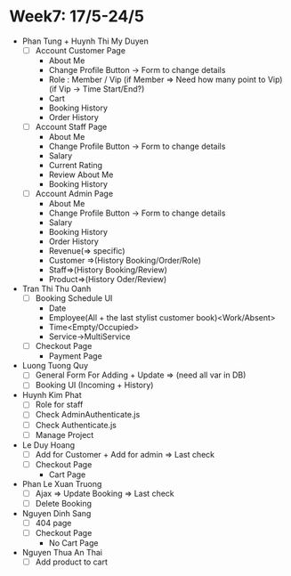 # Week7: 17/5-24/5

- Phan Tung + Huynh Thi My Duyen
  - [ ] Account Customer Page
    - About Me
    - Change Profile Button -> Form to change details
    - Role : Member / Vip (if Member => Need how many point to Vip)(if Vip -> Time Start/End?)
    - Cart
    - Booking History
    - Order History
  - [ ] Account Staff Page
    - About Me
    - Change Profile Button -> Form to change details
    - Salary
    - Current Rating
    - Review About Me
    - Booking History
  - [ ] Account Admin Page
    - About Me
    - Change Profile Button -> Form to change details
    - Salary
    - Booking History
    - Order History
    - Revenue(=> specific)
    - Customer =>(History Booking/Order/Role)
    - Staff=>(History Booking/Review)
    - Product=>(History Oder/Review)
- Tran Thi Thu Oanh
  - [ ] Booking Schedule UI
    - Date
    - Employee(All + the last stylist customer book)<Work/Absent>
    - Time<Empty/Occupied>
    - Service->MultiService
  - [ ] Checkout Page
    - Payment Page
- Luong Tuong Quy
  - [ ] General Form For Adding + Update =>  (need all var in DB)
  - [ ] Booking UI (Incoming + History)
- Huynh Kim Phat
  - [ ] Role for staff
  - [ ] Check AdminAuthenticate.js
  - [ ] Check Authenticate.js
  - [ ] Manage Project
- Le Duy Hoang
  - [ ] Add for Customer + Add for admin => Last check
  - [ ] Checkout Page
    - Cart Page
- Phan Le Xuan Truong
  - [ ] Ajax => Update Booking => Last check
  - [ ] Delete Booking
- Nguyen Dinh Sang
  - [ ] 404 page
  - [ ] Checkout Page
    - No Cart Page
- Nguyen Thua An Thai
  - [ ] Add product to cart
